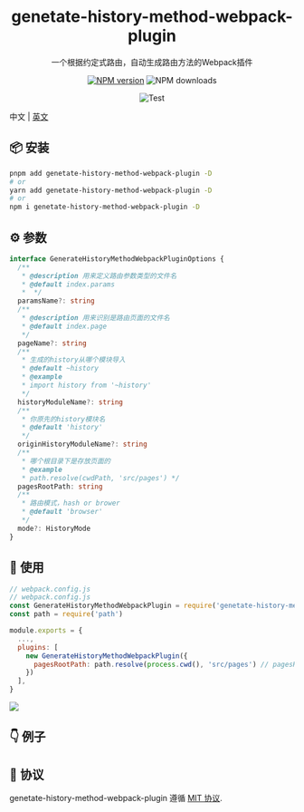 
<p align="center">
<h1 align="center">genetate-history-method-webpack-plugin</h1>
</p>

<div align="center">
  一个根据约定式路由，自动生成路由方法的Webpack插件

[![NPM version][npm-image]][npm-url] ![NPM downloads][download-image]

![Test][test-badge]


[npm-image]: https://img.shields.io/npm/v/genetate-history-method-webpack-plugin.svg?style=flat-square
[npm-url]: http://npmjs.org/package/genetate-history-method-webpack-plugin


[download-image]: https://img.shields.io/npm/dm/genetate-history-method-webpack-plugin.svg?style=flat-square



[test-badge]: https://github.com/baozouai/genetate-history-method-webpack-plugin/actions/workflows/ci.yml/badge.svg



</div>

中文 | [英文](./README.md)

## 📦  安装

```sh
pnpm add genetate-history-method-webpack-plugin -D
# or
yarn add genetate-history-method-webpack-plugin -D
# or
npm i genetate-history-method-webpack-plugin -D
```
## ⚙️ 参数

```ts
interface GenerateHistoryMethodWebpackPluginOptions {
  /**
   * @description 用来定义路由参数类型的文件名
   * @default index.params
   *  */
  paramsName?: string
  /**
   * @description 用来识别是路由页面的文件名
   * @default index.page
   */
  pageName?: string
  /**
   * 生成的history从哪个模块导入
   * @default ~history
   * @example
   * import history from '~history'
   */
  historyModuleName?: string
  /**
   * 你原先的history模块名
   * @default 'history'
   */
  originHistoryModuleName?: string
  /**
   * 哪个根目录下是存放页面的
   * @example
   * path.resolve(cwdPath, 'src/pages') */
  pagesRootPath: string
  /**
   * 路由模式，hash or brower
   * @default 'browser'
   */
  mode?: HistoryMode
}
```

 ## 🔨 使用

```js
// webpack.config.js
// webpack.config.js
const GenerateHistoryMethodWebpackPlugin = require('genetate-history-method-webpack-plugin').default
const path = require('path')

module.exports = {
  ...,
  plugins: [
    new GenerateHistoryMethodWebpackPlugin({
      pagesRootPath: path.resolve(process.cwd(), 'src/pages') // pagesRootPath必填
    })
  ],
}
```
![](./assets/option_example.png)

## 👇 例子



 

## 📄 协议

genetate-history-method-webpack-plugin 遵循 [MIT 协议](./LICENSE).